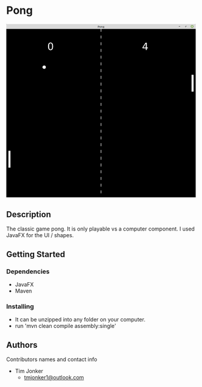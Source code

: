 # Pong

![screenshot of program](https://github.com/tmjonker8/Pong/blob/master/pong_screenshot1.png)

## Description

The classic game pong.  It is only playable vs a computer component. I used JavaFX for the UI / shapes.

## Getting Started

### Dependencies

* JavaFX
* Maven

### Installing

* It can be unzipped into any folder on your computer.
* run 'mvn clean compile assembly:single' 

## Authors

Contributors names and contact info

* Tim Jonker
  - tmjonker1@outlook.com
